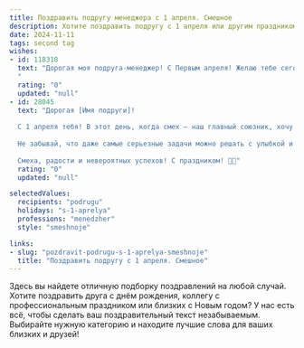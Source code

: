 ```yaml
---
title: Поздравить подругу менеджера с 1 апреля. Смешное
description: Хотите поздравить подругу с 1 апреля или другим праздником? Наш ИИ создаст незабываемое поздравление, а вы обязательно выделитесь среди других.  
date: 2024-11-11
tags: second tag
wishes:
- id: 118318
  text: "Дорогая моя подруга-менеджер! С Первым апреля! Желаю тебе сегодня таких успехов в управлении коллективом, чтобы все подчинялись твоему взгляду, как зачарованные кролики перед удавом.  Пусть все твои проекты сегодня реализуются с космической скоростью, а отчеты пишутся сами собой (ну, или хотя бы очень быстро!).  Пусть тебя сегодня не заставят делать ничего, что выходило бы за рамки твоей должностной инструкции… хотя, вру, конечно!  Пусть будет весело и безумно продуктивно!
  "
  rating: "0"
  updated: "null"
- id: 28045
  text: "Дорогая [Имя подруги]!
  
  С 1 апреля тебя! В этот день, когда смех – наш главный союзник, хочу пожелать тебе, чтобы твои менеджерские навыки распространялись не только на проекты, но и на отпуск, тайм-менеджмент и шутки! Пусть каждый день приносит тебе только радость и веселье, а коллеги смотрят на тебя, как на великого мастера, умеющего превращать смех в мощный инструмент!
  
  Не забывай, что даже самые серьезные задачи можно решать с улыбкой и шуткой. Пусть твоя жизнь будет такая же яркая и непредсказуемая, как наши апрельские розыгрыши!
  
  Смеха, радости и невероятных успехов! С праздником! 🎉😂"
  rating: "0"
  updated: "null"

selectedValues:
  recipients: "podrugu"
  holidays: "s-1-aprelya"
  professions: "menedzher"
  style: "smeshnoje"

links:
- slug: "pozdravit-podrugu-s-1-aprelya-smeshnoje"
  title: "Поздравить подругу с 1 апреля. Смешное"
---
```


Здесь вы найдете отличную подборку поздравлений на любой случай.
Хотите поздравить друга с днём рождения, коллегу с профессиональным праздником или близких с Новым годом? У нас есть всё, чтобы сделать ваш поздравительный текст незабываемым. Выбирайте нужную категорию и находите лучшие слова для ваших близких и друзей!

